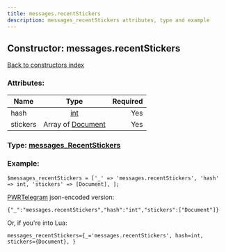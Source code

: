 ```yaml
---
title: messages.recentStickers
description: messages_recentStickers attributes, type and example
---
```

## Constructor: messages.recentStickers  
[Back to constructors index](index.md)



### Attributes:

| Name     |    Type       | Required |
|----------|:-------------:|---------:|
|hash|[int](../types/int.md) | Yes|
|stickers|Array of [Document](../types/Document.md) | Yes|



### Type: [messages\_RecentStickers](../types/messages_RecentStickers.md)


### Example:

```
$messages_recentStickers = ['_' => 'messages.recentStickers', 'hash' => int, 'stickers' => [Document], ];
```  

[PWRTelegram](https://pwrtelegram.xyz) json-encoded version:

```
{"_":"messages.recentStickers","hash":"int","stickers":["Document"]}
```


Or, if you're into Lua:  


```
messages_recentStickers={_='messages.recentStickers', hash=int, stickers={Document}, }

```


